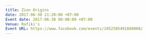 ```yaml
---
title: Zion Origins
date: 2017-06-30 21:20:00 +07:00
Event date: 2017-06-30 00:00:00 +07:00
Venue: Rafiki's
Event URL: https://www.facebook.com/events/1952505491660008/
---
```


